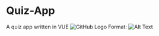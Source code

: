 # Quiz-App
A quiz app written in VUE
![GitHub Logo](file:///Users/egeakin/Desktop/Screen%20Shot%202019-06-13%20at%2017.03.22.png)
Format: ![Alt Text](url)
